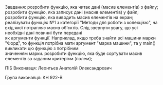 Завдання: розробити функцію, яка читає дані (масив елементів) з файлу;
	розробити функцію, яка записує дані (масив елементів) у файл;
	розробити функцію, яка виводить масив елементів на екран;
	реалізувати функцію №1 з категорії "Методи для роботи з колекцією", на вхід якої потрапляє масив об'єктів. Слід звернути увагу, що усі необхідні дані повинні бути передані 												
	як аргументи функції. Наприклад, якщо треба знайти всі машини марки "Форд", то функція потрібна мати аргумент "марка машини", та у main() викликати цю функцію з потрібним 	
	значенням марки.
	розробити функцію, яка буде сортувати масив елементів за заданим критерієм (полем);
	
ПІБ Виконавця: Леонтьєв Анатолій Олександрович

Група виконавця: КН 922-В
